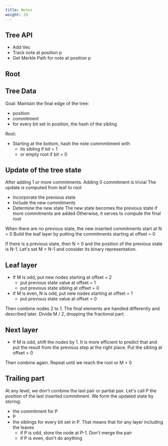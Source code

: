 ```yaml
---
title: Notes
weight: 20
---
```


## Tree API

- Add Vec<Node>
- Track note at position p
- Get Merkle Path for note at position p

## Root

## Tree Data

Goal: Maintain the final edge of the tree:
- position
- commitment
- for every bit set in position, the hash of the sibling

Root:
- Starting at the bottom, hash the note commmitment with
    - its sibling if bit = 1
    - or empty root if bit = 0

## Update of the tree state

After adding 1 or more commitments. Adding 0 commitment is trivial
The update is computed from leaf to root
- Incorporate the previous state
- Include the new commitments
- Determine the new state
The new state becomes the previous state if more commitments are added
Otherwise, it serves to compute the final root

When there are no previous state, the new inserted commitments start at N = 0
Build the leaf layer by putting the commitments starting at offset = 0

If there is a previous state, then N > 0 and the position of the previous state is N-1.
Let's set M = N-1 and consider its binary representation.

## Leaf layer
- If M is odd, put new nodes starting at offset = 2
    - put previous state value at offset = 1
    - put previous state sibling at offset = 0
- If M is even, N is odd, put new nodes starting at offset = 1
    - put previous state value at offset = 0

Then combine nodes 2 to 1. The final elements are handled differently and described later.
Divide M / 2, dropping the fractional part.

## Next layer
- If M is odd, shift the nodes by 1. It is more efficient to predict that and put the result
from the previous step at the right place. Put the sibling at offset = 0

Then combine again. Repeat until we reach the root or M = 0

## Trailing part

At any level, we don't combine the last pair or partial pair.
Let's call P the position of the last inserted commitment.
We form the updated state by storing:
- the commitment for P
- P
- the siblings for every bit set in P. That means that for any layer including the leaves
    - if P is odd, store the node at P-1. Don't merge the pair
    - if P is even, don't do anything
